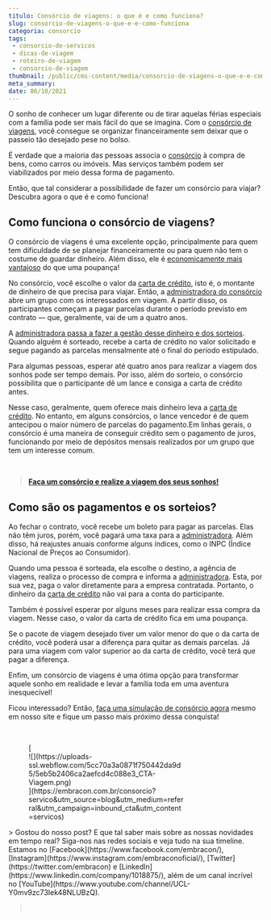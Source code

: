 ```yaml
---
titulo: Consórcio de viagens: o que é e como funciona?
slug: consorcio-de-viagens-o-que-e-e-como-funciona
categoria: consorcio
tags:
 - consorcio-de-servicos
 - dicas-de-viagem
 - roteiro-de-viagem
 - consorcio-de-viagem
thumbnail: /public/cms-content/media/consorcio-de-viagens-o-que-e-e-como-funciona.jpg
meta_summary: 
date: 06/10/2021
---
```

O sonho de conhecer um lugar diferente ou de tirar aquelas férias especiais com a família pode ser mais fácil do que se imagina. Com o [consórcio de viagens](https://www.embracon.com.br/consorcio-servicos), você consegue se organizar financeiramente sem deixar que o passeio tão desejado pese no bolso.

É verdade que a maioria das pessoas associa o [consórcio](https://www.embracon.com.br/conhecaoconsorcio/o-que-e-consorcio) à compra de bens, como carros ou imóveis. Mas serviços também podem ser viabilizados por meio dessa forma de pagamento.

Então, que tal considerar a possibilidade de fazer um consórcio para viajar? Descubra agora o que é e como funciona!

Como funciona o consórcio de viagens?
-------------------------------------

O consórcio de viagens é uma excelente opção, principalmente para quem tem dificuldade de se planejar financeiramente ou para quem não tem o costume de guardar dinheiro. Além disso, ele é [economicamente mais vantajoso](https://www.embracon.com.br/blog/viagem-economica-confira-nossas-dicas-para-viajar-com-pouco-dinheiro) do que uma poupança!

No consórcio, você escolhe o valor da [carta de crédito](https://www.embracon.com.br/conhecaoconsorcio/o-que-e-carta-de-credito), isto é, o montante de dinheiro de que precisa para viajar. Então, a [administradora do consórcio](https://www.embracon.com.br/blog/afinal-o-que-uma-administradora-de-consorcio-faz) abre um grupo com os interessados em viagem. A partir disso, os participantes começam a pagar parcelas durante o período previsto em contrato — que, geralmente, vai de um a quatro anos.

A [administradora passa a fazer a gestão desse dinheiro e dos sorteios](https://www.embracon.com.br/conhecaoconsorcio/o-que-e-uma-administradora-de-consorcio). Quando alguém é sorteado, recebe a carta de crédito no valor solicitado e segue pagando as parcelas mensalmente até o final do período estipulado.

Para algumas pessoas, esperar até quatro anos para realizar a viagem dos sonhos pode ser tempo demais. Por isso, além do sorteio, o consórcio possibilita que o participante dê um lance e consiga a carta de crédito antes.

Nesse caso, geralmente, quem oferece mais dinheiro leva a [carta de crédito](https://www.embracon.com.br/conhecaoconsorcio/o-que-e-carta-de-credito). No entanto, em alguns consórcios, o lance vencedor é de quem antecipou o maior número de parcelas do pagamento.Em linhas gerais, o consórcio é uma maneira de conseguir crédito sem o pagamento de juros, funcionando por meio de depósitos mensais realizados por um grupo que tem um interesse comum.

‍

> [ **Faça um consórcio e realize a viagem dos seus sonhos!**](https://www.embracon.com.br/consorcio-servicos)

Como são os pagamentos e os sorteios?
-------------------------------------

Ao fechar o contrato, você recebe um boleto para pagar as parcelas. Elas não têm juros, porém, você pagará uma taxa para a [administradora](https://www.embracon.com.br/conhecaoconsorcio/o-que-e-uma-administradora-de-consorcio). Além disso, há reajustes anuais conforme alguns índices, como o INPC (Índice Nacional de Preços ao Consumidor).

Quando uma pessoa é sorteada, ela escolhe o destino, a agência de viagens, realiza o processo de compra e informa a [administradora](https://www.embracon.com.br/blog/afinal-o-que-uma-administradora-de-consorcio-faz). Esta, por sua vez, paga o valor diretamente para a empresa contratada. Portanto, o dinheiro da [carta de crédito](https://www.embracon.com.br/conhecaoconsorcio/o-que-e-carta-de-credito) não vai para a conta do participante.

Também é possível esperar por alguns meses para realizar essa compra da viagem. Nesse caso, o valor da carta de crédito fica em uma poupança.

Se o pacote de viagem desejado tiver um valor menor do que o da carta de crédito, você poderá usar a diferença para quitar as demais parcelas. Já para uma viagem com valor superior ao da carta de crédito, você terá que pagar a diferença.

Enfim, um consórcio de viagens é uma ótima opção para transformar aquele sonho em realidade e levar a família toda em uma aventura inesquecível!

Ficou interessado? Então, [faça uma simulação de consórcio agora](https://www.embracon.com.br/consorcio-servicos) mesmo em nosso site e fique um passo mais próximo dessa conquista!

‍

<figure class="w-richtext-figure-type-image w-richtext-align-center" style="max-width:310px">[<div>![](https://uploads-ssl.webflow.com/5cc70a3a0871f750442da9d5/5eb5b2406ca2aefcd4c088e3_CTA-Viagem.png)</div>](https://embracon.com.br/consorcio?servico&utm_source=blog&utm_medium=referral&utm_campaign=inbound_cta&utm_content=servicos)</figure>> Gostou do nosso post? E que tal saber mais sobre as nossas novidades em tempo real? Siga-nos nas redes sociais e veja tudo na sua timeline. Estamos no [Facebook](https://www.facebook.com/embracon/), [Instagram](https://www.instagram.com/embraconoficial/), [Twitter](https://twitter.com/embracon) e [LinkedIn](https://www.linkedin.com/company/1018875/), além de um canal incrível no [YouTube](https://www.youtube.com/channel/UCL-Y0mv9zc73Iek48NLUBzQ).

> ‍
